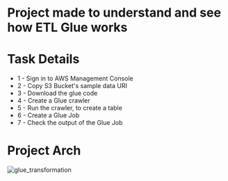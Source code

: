 # Project made to understand and see how ETL Glue works

# Task Details
* 1 - Sign in to AWS Management Console
* 2 - Copy S3 Bucket's sample data URI
* 3 - Download the glue code
* 4 - Create a Glue crawler
* 5 - Run the crawler, to create a table
* 6 - Create a Glue Job
* 7 - Check the output of the Glue Job

# Project Arch

![glue_transformation](https://github.com/renatomateusx/aws-ia-perform-ETL-operation-in-Glue-with-S3/assets/4579323/d0a9f3b9-e66d-4e84-9ac8-e32a7786e7d9)
